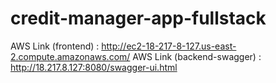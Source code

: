 # credit-manager-app-fullstack

AWS Link (frontend) : http://ec2-18-217-8-127.us-east-2.compute.amazonaws.com/
AWS Link (backend-swagger) : http://18.217.8.127:8080/swagger-ui.html
